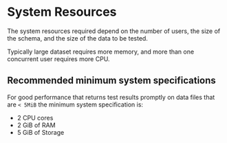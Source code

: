 # System Resources

The system resources required depend on the number of users, the size of the schema, and the size of the data to be tested.

Typically large dataset requires more memory, and more than one concurrent user requires more CPU.

## Recommended minimum system specifications

For good performance that returns test results promptly on data files that are `< 5MiB` the minimum system specification is:

- 2 CPU cores
- 2 GiB of RAM
- 5 GiB of Storage
